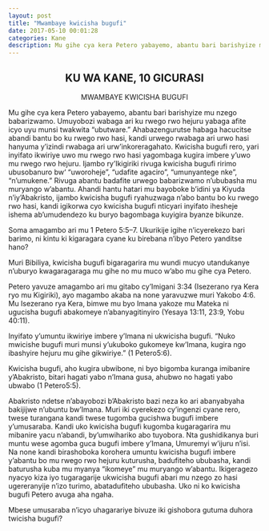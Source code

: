 ```yaml
---
layout: post
title: "Mwambaye kwicisha bugufi"
date: 2017-05-10 00:01:28
categories: Kane
description: Mu gihe cya kera Petero yabayemo, abantu bari barishyize mu nzego babarizwamo. Umuyobozi wabaga ari ku rwego rwo hejuru yabaga afite icyo uyu munsi twakwita ubutware.
---
```


<h2 align="center">KU WA KANE, 10 GICURASI</h2>

<p align="center"> MWAMBAYE KWICISHA BUGUFI </p>


Mu gihe cya kera Petero yabayemo, abantu bari barishyize mu nzego babarizwamo. Umuyobozi wabaga ari ku rwego rwo hejuru yabaga afite icyo uyu munsi twakwita “ubutware.” Ahabazengurutse habaga hacucitse abandi bantu bo ku rwego rwo hasi, kandi urwego rwabaga ari urwo hasi hanyuma y’izindi rwabaga ari urw’inkoreragahato. Kwicisha bugufi rero, yari inyifato ikwiriye uwo mu rwego rwo hasi yagombaga kugira imbere y’uwo mu rwego rwo hejuru. Ijambo ry’Ikigiriki rivuga kwicisha bugufi ririmo ubusobanuro bw‘ “uworoheje”, “udafite agaciro”, “umunyantege nke”, “n’umukene.” Rivuga abantu badafite urwego babarizwamo n’ububasha mu muryango w’abantu. Ahandi hantu hatari mu bayoboke b’idini ya Kiyuda n’iy’Abakristo, ijambo kwicisha bugufi ryahuzwaga n’abo bantu bo ku rwego rwo hasi, kandi igikorwa cyo kwicisha bugufi nticyari inyifato ihesheje ishema ab’umudendezo ku buryo bagombaga kuyigira byanze bikunze.  
	
Soma amagambo ari mu 1 Petero 5:5–7. Ukurikije igihe n’icyerekezo bari barimo, ni kintu ki kigaragara cyane ku birebana n’ibyo Petero yanditse hano?


Muri Bibiliya, kwicisha bugufi bigaragarira mu wundi mucyo utandukanye n’uburyo kwagaragaraga mu gihe no mu muco w’abo mu gihe cya Petero.

Petero yavuze amagambo ari mu gitabo cy’Imigani 3:34 (Isezerano rya Kera ryo mu Kigiriki), ayo magambo akaba na none yaravuzwe muri Yakobo 4:6. Mu Isezerano rya Kera, bimwe mu byo Imana yakoze mu Mateka ni ugucisha bugufi abakomeye n’abanyagitinyiro (Yesaya 13:11, 23:9, Yobu 40:11).

Inyifato y’umuntu ikwiriye imbere y’Imana ni ukwicisha bugufi. “Nuko mwicishe bugufi muri munsi y’ukuboko gukomeye kw’Imana, kugira ngo ibashyire hejuru mu gihe gikwiriye.” (1 Petero5:6).

Kwicisha bugufi, aho kugira ubwibone, ni byo bigomba kuranga imibanire y’Abakristo, bitari hagati yabo n’Imana gusa, ahubwo no hagati yabo ubwabo (1 Petero5:5). 

Abakristo ndetse n’abayobozi b’Abakristo bazi neza ko ari abanyabyaha bakijijwe n’ubuntu bw’Imana. Muri iki cyerekezo cy’ingenzi cyane rero, twese turangana kandi twese tugomba gucishwa  bugufi imbere y’umusaraba. Kandi uko kwicisha bugufi kugomba kugaragarira mu mibanire yacu n’abandi, by’umwihariko abo tuyobora. Nta gushidikanya buri muntu wese agomba guca bugufi imbere y’Imana, Umuremyi w’ijuru n’isi. Na none kandi birashoboka korohera umuntu kwicisha bugufi imbere y’abantu bo mu rwego rwo hejuru kuturusha, badufiteho ububasha, kandi baturusha kuba mu myanya “ikomeye” mu muryango w’abantu. Ikigeragezo nyacyo kiza iyo tugaragarije ukwicisha bugufi abari mu nzego zo hasi ugereranyije n’izo turimo, abatadufiteho ububasha. Uko ni ko kwicisha bugufi Petero avuga aha ngaha.

<p class="ikibazo">Mbese umusaraba n’icyo uhagarariye bivuze iki gishobora gutuma duhora twicisha bugufi?</p>
